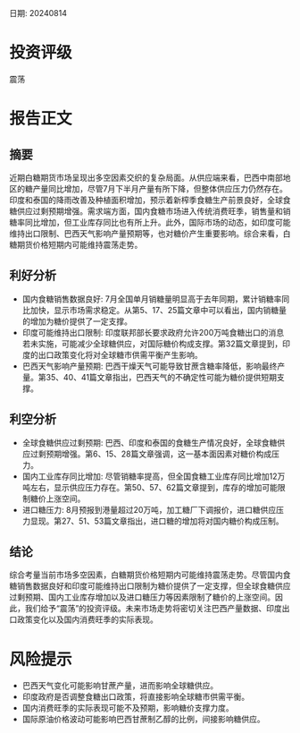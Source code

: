 
日期: 20240814

# 投资评级

震荡

# 报告正文

## 摘要

近期白糖期货市场呈现出多空因素交织的复杂局面。从供应端来看，巴西中南部地区的糖产量同比增加，尽管7月下半月产量有所下降，但整体供应压力仍然存在。印度和泰国的降雨改善及种植面积增加，预示着新榨季食糖生产前景良好，全球食糖供应过剩预期增强。需求端方面，国内食糖市场进入传统消费旺季，销售量和销糖率同比增加，但工业库存同比也有所上升。此外，国际市场的动态，如印度可能维持出口限制、巴西天气影响产量预期等，也对糖价产生重要影响。综合来看，白糖期货价格短期内可能维持震荡走势。

## 利好分析

* 国内食糖销售数据良好: 7月全国单月销糖量明显高于去年同期，累计销糖率同比加快，显示市场需求稳定。从第5、17、25篇文章中可以看出，国内销糖量的增加为糖价提供了一定支撑。
* 印度可能维持出口限制: 印度联邦部长要求政府允许200万吨食糖出口的消息若未实施，可能减少全球糖供应，对国际糖价构成支撑。第32篇文章提到，印度的出口政策变化将对全球糖市供需平衡产生影响。
* 巴西天气影响产量预期: 巴西干燥天气可能导致甘蔗含糖率降低，影响最终产量。第35、40、41篇文章指出，巴西天气的不确定性可能为糖价提供短期支撑。

## 利空分析

* 全球食糖供应过剩预期: 巴西、印度和泰国的食糖生产情况良好，全球食糖供应过剩预期增强。第6、15、28篇文章强调，这一基本面因素对糖价构成压力。
* 国内工业库存同比增加: 尽管销糖率提高，但全国食糖工业库存同比增加12万吨左右，显示供应压力存在。第50、57、62篇文章提到，库存的增加可能限制糖价上涨空间。
* 进口糖压力: 8月预报到港量超过20万吨，加工糖厂下调报价，进口糖供应压力显现。第27、51、53篇文章指出，进口糖的增加将对国内糖价构成压制。

## 结论

综合考量当前市场多空因素，白糖期货价格短期内可能维持震荡走势。尽管国内食糖销售数据良好和印度可能维持出口限制为糖价提供了一定支撑，但全球食糖供应过剩预期、国内工业库存增加以及进口糖压力等因素限制了糖价的上涨空间。因此，我们给予“震荡”的投资评级。未来市场走势将密切关注巴西产量数据、印度出口政策变化以及国内消费旺季的实际表现。

# 风险提示

* 巴西天气变化可能影响甘蔗产量，进而影响全球糖供应。
* 印度政府是否调整食糖出口政策，将直接影响全球糖市供需平衡。
* 国内消费旺季的实际表现可能不及预期，影响糖价支撑力度。
* 国际原油价格波动可能影响巴西甘蔗制乙醇的比例，间接影响糖供应。
